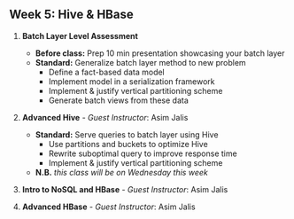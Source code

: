 Week 5: Hive & HBase
------------------------------------------

1. __Batch Layer Level Assessment__  
    - **Before class:** Prep 10 min presentation showcasing your batch layer
    - **Standard:** Generalize batch layer method to new problem
    	+ Define a fact-based data model
		+ Implement model in a serialization framework
		+ Implement & justify vertical partitioning scheme
		+ Generate batch views from these data

2. __Advanced Hive__ - *Guest Instructor*: Asim Jalis
    - **Standard:** Serve queries to batch layer using Hive
        + Use partitions and buckets to optimize Hive
        + Rewrite suboptimal query to improve response time
        + Implement & justify vertical partitioning scheme
    - **N.B.** _this class will be on Wednesday this week_

3. __Intro to NoSQL and HBase__ - *Guest Instructor*: Asim Jalis 

4. __Advanced HBase__ - *Guest Instructor*: Asim Jalis 